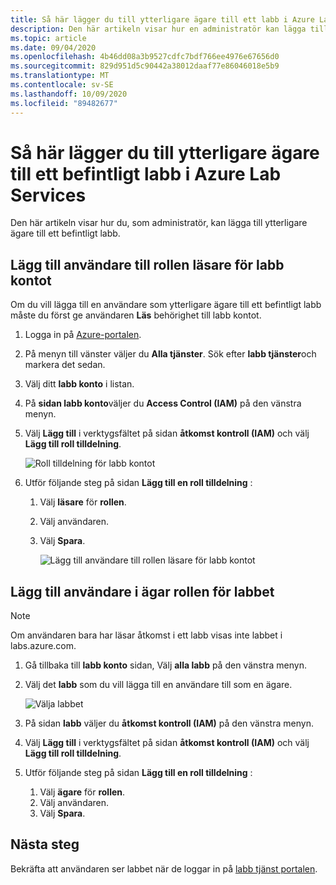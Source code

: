 ```yaml
---
title: Så här lägger du till ytterligare ägare till ett labb i Azure Lab Services
description: Den här artikeln visar hur en administratör kan lägga till en användare som ägare till ett labb i Azure Lab Services.
ms.topic: article
ms.date: 09/04/2020
ms.openlocfilehash: 4b46dd08a3b9527cdfc7bdf766ee4976e67656d0
ms.sourcegitcommit: 829d951d5c90442a38012daaf77e86046018e5b9
ms.translationtype: MT
ms.contentlocale: sv-SE
ms.lasthandoff: 10/09/2020
ms.locfileid: "89482677"
---
```

# <a name="how-to-add-additional-owners-to-an-existing-lab-in-azure-lab-services"></a>Så här lägger du till ytterligare ägare till ett befintligt labb i Azure Lab Services
Den här artikeln visar hur du, som administratör, kan lägga till ytterligare ägare till ett befintligt labb.

## <a name="add-user-to-the-reader-role-for-the-lab-account"></a>Lägg till användare till rollen läsare för labb kontot
Om du vill lägga till en användare som ytterligare ägare till ett befintligt labb måste du först ge användaren **Läs** behörighet till labb kontot.

1. Logga in på [Azure-portalen](https://portal.azure.com).
2. På menyn till vänster väljer du **Alla tjänster**. Sök efter **labb tjänster**och markera det sedan.
3. Välj ditt **labb konto** i listan. 
2. På **sidan labb konto**väljer du **Access Control (IAM)** på den vänstra menyn. 
2. Välj **Lägg till** i verktygsfältet på sidan **åtkomst kontroll (IAM)** och välj **Lägg till roll tilldelning**.

    ![Roll tilldelning för labb kontot ](./media/how-to-add-user-lab-owner/lab-account-access-control-page.png)
3. Utför följande steg på sidan **Lägg till en roll tilldelning** : 
    1. Välj **läsare** för **rollen**. 
    2. Välj användaren. 
    3. Välj **Spara**. 

        ![Lägg till användare till rollen läsare för labb kontot ](./media/how-to-add-user-lab-owner/reader-lab-account.png)

## <a name="add-user-to-the-owner-role-for-the-lab"></a>Lägg till användare i ägar rollen för labbet

> [!NOTE]
> Om användaren bara har läsar åtkomst i ett labb visas inte labbet i labs.azure.com.

1. Gå tillbaka till **labb konto** sidan, Välj **alla labb** på den vänstra menyn.
2. Välj det **labb** som du vill lägga till en användare till som en ägare. 
    
    ![Välja labbet ](./media/how-to-add-user-lab-owner/select-lab.png)    
3. På sidan **labb** väljer du **åtkomst kontroll (IAM)** på den vänstra menyn.
4. Välj **Lägg till** i verktygsfältet på sidan **åtkomst kontroll (IAM)** och välj **Lägg till roll tilldelning**.
5. Utför följande steg på sidan **Lägg till en roll tilldelning** : 
    1. Välj **ägare** för **rollen**. 
    2. Välj användaren. 
    3. Välj **Spara**. 

## <a name="next-steps"></a>Nästa steg
Bekräfta att användaren ser labbet när de loggar in på [labb tjänst portalen](https://labs.azure.com).
